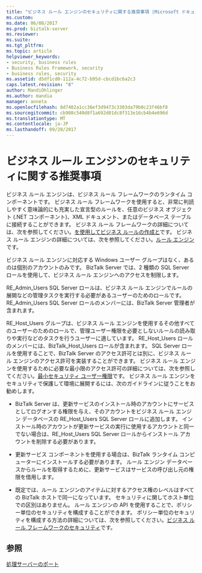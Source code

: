 ```yaml
---
title: "ビジネス ルール エンジンのセキュリティに関する推奨事項 |Microsoft ドキュメント"
ms.custom: 
ms.date: 06/08/2017
ms.prod: biztalk-server
ms.reviewer: 
ms.suite: 
ms.tgt_pltfrm: 
ms.topic: article
helpviewer_keywords:
- security, business rules
- Business Rules Framework, security
- business rules, security
ms.assetid: d5df1cd0-112a-4c72-b95d-cbcd1bc6a2c3
caps.latest.revision: "8"
author: MandiOhlinger
ms.author: mandia
manager: anneta
ms.openlocfilehash: 8d7402a1cc36ef3d9473c3303da79b0c23f46bf8
ms.sourcegitcommit: cb908c540d8f1a692d01dc8f313e16cb4b4e696d
ms.translationtype: MT
ms.contentlocale: ja-JP
ms.lasthandoff: 09/20/2017
---
```

# <a name="business-rule-engine-security-recommendations"></a>ビジネス ルール エンジンのセキュリティに関する推奨事項
ビジネス ルール エンジンは、ビジネス ルール フレームワークのランタイム コンポーネントです。 ビジネス ルール フレームワークを使用すると、非常に判読しやすく意味論的にも充実した宣言型のルールを、任意のビジネス オブジェクト (.NET コンポーネント)、XML ドキュメント、またはデータベース テーブルに接続することができます。 ビジネス ルール フレームワークの詳細については、次を参照してください。[を使用してビジネス ルールの作成と](../core/creating-and-using-business-rules.md)です。 ビジネス ルール エンジンの詳細については、次を参照してください。[ルール エンジン](../core/rule-engine.md)です。  
  
 ビジネス ルール エンジンに対応する Windows ユーザー グループはなく、あるのは個別のアカウントのみです。 BizTalk Server では、2 種類の SQL Server ロールを使用して、ビジネス ルール エンジンへのアクセスを制限します。  
  
 RE_Admin_Users SQL Server ロールは、ビジネス ルール エンジンでルールの展開などの管理タスクを実行する必要があるユーザーのためのロールです。 RE_Admin_Users SQL Server ロールのメンバーには、BizTalk Server 管理者が含まれます。  
  
 RE_Host_Users グループは、ビジネス ルール エンジンを使用するその他すべてのユーザーのためのロールで、管理ユーザー権限を必要としないルールの読み取りや実行などのタスクを行うユーザーに適しています。 RE_Host_Users ロールのメンバーには、BizTalk_Host_Users ロールが含まれます。 SQL Server ロールを使用することで、BizTalk Server のアクセス許可とは別に、ビジネス ルール エンジンのアクセス許可を実装することができます。 ビジネス ルール エンジンを使用するために必要な最小限のアクセス許可の詳細については、次を参照してください。[最小セキュリティ ユーザー権限](../core/minimum-security-user-rights.md)です。 ビジネス ルール エンジンをセキュリティで保護して環境に展開するには、次のガイドラインに従うことをお勧めします。  
  
-   BizTalk Server は、更新サービスのインストール時のアカウントにサービスとしてログオンする権限を与え、そのアカウントをビジネス ルール エンジン データベースの RE_Host_Users SQL Server ロールに追加します。 インストール時のアカウントが更新サービスの実行に使用するアカウントと同一でない場合は、RE_Host_Users SQL Server ロールからインストール アカウントを削除する必要があります。  
  
-   更新サービス コンポーネントを使用する場合は、BizTalk ランタイム コンピューターにインストールする必要があります。 ルール エンジン データベースからルールを取得するために、更新サービスはサービスの呼び出し元の権限を借用します。  
  
-   既定では、ルール エンジンのアイテムに対するアクセス権のレベルはすべての BizTalk ホストで同一になっています。 セキュリティに関してホスト単位での区別はありません。 ルール エンジンの API を使用することで、ポリシー単位のセキュリティを構成することができます。 ポリシー単位のセキュリティを構成する方法の詳細については、次を参照してください。[ビジネス ルール フレームワークのセキュリティ](../core/business-rules-framework-security.md)です。  
  
## <a name="see-also"></a>参照  
 [処理サーバーのポート](../core/ports-for-the-processing-servers.md)
